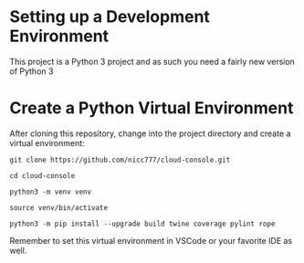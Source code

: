 # Setting up a Development Environment

This project is a Python 3 project and as such you need a fairly new version of Python 3

# Create a Python Virtual Environment

After cloning this repository, change into the project directory and create a virtual environment:

```shell
git clone https://github.com/nicc777/cloud-console.git

cd cloud-console

python3 -m venv venv

source venv/bin/activate

python3 -m pip install --upgrade build twine coverage pylint rope
```

Remember to set this virtual environment in VSCode or your favorite IDE as well.

